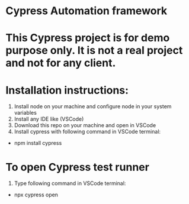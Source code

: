 # Cypress Automation framework

# This Cypress project is for demo purpose only. It is not a real project and not for any client.

# Installation instructions:

1. Install node on your machine and configure node in your system variables
2. Install any IDE like (VSCode)
3. Download this repo on your machine and open in VSCode
4. Install cypress with following command in VSCode terminal:
-  npm install cypress


# To open Cypress test runner
1. Type following command in VSCode terminal:
- npx cypress open
